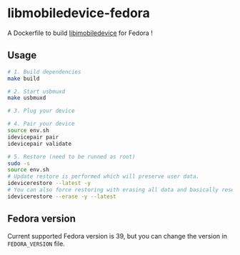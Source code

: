 # libmobiledevice-fedora

A Dockerfile to build [libimobiledevice](https://github.com/libimobiledevice) for Fedora !

## Usage

```bash
# 1. Build dependencies
make build

# 2. Start usbmuxd
make usbmuxd

# 3. Plug your device

# 4. Pair your device
source env.sh
idevicepair pair
idevicepair validate

# 5. Restore (need to be runned as root)
sudo -s
source env.sh
# Update restore is performed which will preserve user data.
idevicerestore --latest -y
# You can also force restoring with erasing all data and basically resetting the device by using:
idevicerestore --erase -y --latest
```

## Fedora version

Current supported Fedora version is 39, but you can change the version in `FEDORA_VERSION` file.
